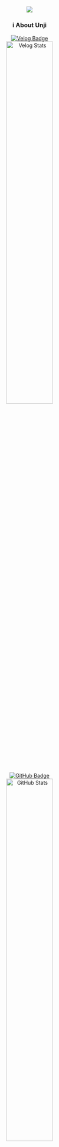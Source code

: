 <br>
<div align="center">
  <img src="https://capsule-render.vercel.app/api?type=Cylinder&color=ffb6c1&height=130&section=header&text=FE%20Developer&desc=✨언지의%20끄적%20기록✨&descSize=25&fontSize=40&fontAlignY=40&descAlignY=60&textColor=000000&animation=blinking">
</div>

<div align="center">
  <h3>ℹ️ About Unji</h3>

  
  <!-- Velog -->
  <a href="https://velog.io/frozen_land" target="_blank">
    <img src="https://img.shields.io/badge/Velog-20C997?style=for-the-badge&logo=Velog&logoColor=white" alt="Velog Badge">
  </a>
  <div align="center">
    <a href="https://velog.io/@frozen_land">
      <img width="50%" src="https://velog-readme-stats.vercel.app/api?name=frozen_land&color=dark" alt="Velog Stats">
    </a>
  </div>
  <br>
  <!-- GitHub -->
  <a href="https://github.com/wkddnjswl7" target="_blank">
    <img src="https://img.shields.io/badge/GitHub-181717?style=for-the-badge&logo=GitHub&logoColor=white" alt="GitHub Badge">
  </a>
  <div align="center">
    <img width="50%" src="https://github-readme-stats.vercel.app/api?username=wkddnjswl7&theme=swift&show_icons=true" alt="GitHub Stats">
  </div>
  <br>
  <!-- Notion -->
  <a href="https://www.notion.so/128a89f23f19801ea372ebf1caeba63c?v=14aa89f23f1980cba0eb000cc5a7588e" target="_blank">
    <img src="https://img.shields.io/badge/Notion-000000?style=for-the-badge&logo=Notion&logoColor=white" alt="Notion Badge">
  </a>
</div>

---

<h3 align="center">🛠️ My Tech Stack</h3>

<table align="center">
  <tr>
    <td align="center">
      <h4>📚 Frameworks</h4>
    </td>
    <td align="center">
      <h4>💻 IDEs/Editors</h4>
    </td>
    <td align="center">
      <h4>📋 Languages</h4>
    </td>
  </tr>
  
  <tr>
  <td align="center">
    <img src="https://img.shields.io/badge/MUI-%230081CB.svg?style=for-the-badge&logo=mui&logoColor=white" alt="MUI">
    <img src="https://img.shields.io/badge/tailwindcss-%2338B2AC.svg?style=for-the-badge&logo=tailwind-css&logoColor=white" alt="TailwindCSS"><br>
    <img src="https://img.shields.io/badge/node.js-6DA55F?style=for-the-badge&logo=node.js&logoColor=white" alt="NodeJS"><br>
    <img src="https://img.shields.io/badge/react-%2320232a.svg?style=for-the-badge&logo=react&logoColor=%2361DAFB" alt="React">
    <img src="https://img.shields.io/badge/react_native-%2320232a.svg?style=for-the-badge&logo=react&logoColor=%2361DAFB" alt="React Native"><br>
    <img src="https://img.shields.io/badge/-React%20Query-FF4154?style=for-the-badge&logo=react%20query&logoColor=white" alt="React Query">
    <img src="https://img.shields.io/badge/React_Router-CA4245?style=for-the-badge&logo=react-router&logoColor=white" alt="React Router">
  </td>
    
  <td align="center">
    <img src="https://img.shields.io/badge/Visual%20Studio%20Code-0078d7.svg?style=for-the-badge&logo=visual-studio-code&logoColor=white" alt="Visual Studio Code"><br>
    <img src="https://img.shields.io/badge/IntelliJIDEA-000000.svg?style=for-the-badge&logo=intellij-idea&logoColor=white" alt="IntelliJ IDEA">
  </td>
    
  <td align="center">
    <img src="https://img.shields.io/badge/markdown-%23000000.svg?style=for-the-badge&logo=markdown&logoColor=white" alt="Markdown Badge" /><br>
    <img src="https://img.shields.io/badge/css3-%231572B6.svg?style=for-the-badge&logo=css3&logoColor=white" alt="CSS3 Badge" />
    <img src="https://img.shields.io/badge/html5-%23E34F26.svg?style=for-the-badge&logo=html5&logoColor=white" alt="HTML5 Badge" /><br>
    <img src="https://img.shields.io/badge/javascript-%23323330.svg?style=for-the-badge&logo=javascript&logoColor=%23F7DF1E" alt="JavaScript Badge" />
    <img src="https://img.shields.io/badge/typescript-%23007ACC.svg?style=for-the-badge&logo=typescript&logoColor=white" alt="TypeScript Badge" />
  </td>
  </tr>
</table>

